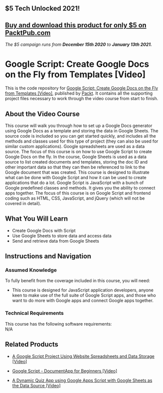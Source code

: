 ## $5 Tech Unlocked 2021!
[Buy and download this product for only $5 on PacktPub.com](https://www.packtpub.com/)
-----
*The $5 campaign         runs from __December 15th 2020__ to __January 13th 2021.__*




# Google Script: Create Google Docs on the Fly from Templates [Video]
This is the code repository for [Google Script: Create Google Docs on the Fly from Templates [Video]](https://www.packtpub.com/application-development/google-script-create-google-docs-fly-templates-video), published by [Packt](https://www.packtpub.com/?utm_source=github). It contains all the supporting project files necessary to work through the video course from start to finish.
## About the Video Course
This course will walk you through how to set up a Google Docs generator using Google Docs as a template and storing the data in Google Sheets. The source code is included so you can get started quickly, and includes all the methods and classes used for this type of project (they can also be used for similar custom applications). Google spreadsheets are used as a data source. The focus of this course is on how to use Google Script to create Google Docs on the fly. In the course, Google Sheets is used as a data source to list created documents and templates, storing the doc ID and other important data so that they can then be referenced to link to the Google document that was created. This course is designed to illustrate what can be done with Google Script and how it can be used to create applications that do a lot. Google Script is JavaScript with a bunch of Google predefined classes and methods. It gives you the ability to connect apps together. The focus of this course is on Google Script and frontend coding such as HTML, CSS, JavaScript, and jQuery (which will not be covered in detail).

<H2>What You Will Learn</H2>
<DIV class=book-info-will-learn-text>
<UL>
<LI> Create Google Docs with Script</LI>
<LI> Use Google Sheets to store data and access data</LI>
<LI> Send and retrieve data from Google Sheets</LI>
</UL></DIV>

## Instructions and Navigation
### Assumed Knowledge
To fully benefit from the coverage included in this course, you will need:<br/>
<DIV class=book-info-will-learn-text>
<UL>
<LI> This course is designed for JavaScript application developers, anyone keen to make use of the full suite of Google Script apps, and those who want to do more with Google apps and connect Google apps together.</LI>
</UL>
<DIV>

### Technical Requirements
This course has the following software requirements:<br/>
N/A

## Related Products
* [A Google Script Project Using Website Spreadsheets and Data Storage [Video]](https://www.packtpub.com/application-development/google-script-project-using-website-spreadsheets-and-data-storage-video)

* [Google Script - DocumentApp for Beginners [Video]](https://www.packtpub.com/application-development/google-script-documentapp-beginners-video)

* [A Dynamic Quiz App using Google Apps Script with Google Sheets as the Data Source [Video]](https://www.packtpub.com/application-development/dynamic-quiz-app-using-google-apps-script-google-sheets-data-source-video)
